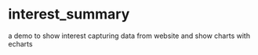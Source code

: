 # interest_summary
a demo to show interest capturing data from website and show charts with echarts
